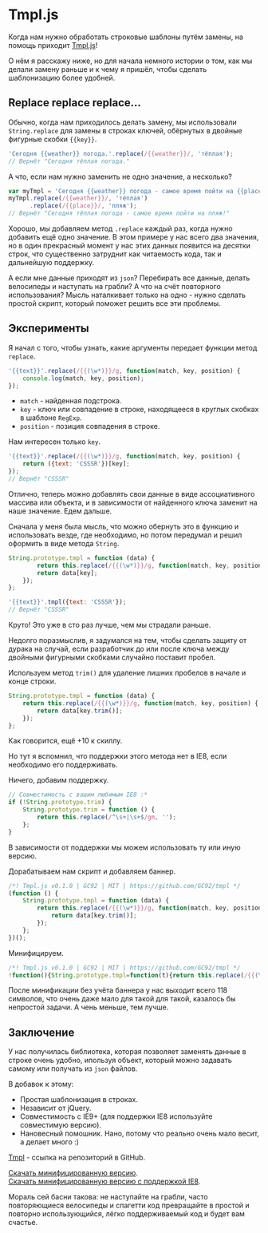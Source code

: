 # Tmpl.js

Когда нам нужно обработать строковые шаблоны путём замены, на помощь приходит [Tmpl.js](https://github.com/GC92/tmpl)!

О нём я расскажу ниже, но для начала немного истории о том, как мы делали замену раньше и к чему я пришёл,
чтобы сделать шаблонизацию более удобней.

## Replace replace replace...

Обычно, когда нам приходилось делать замену, мы использовали `String.replace` для замены в строках ключей,
обёрнутых в двойные фигурные скобки `{{key}}`.
```javascript
'Сегодня {{weather}} погода.'.replace(/{{weather}}/, 'тёплая');
// Вернёт "Сегодня тёплая погода."
```

А что, если нам нужно заменить не одно значение, а несколько?
```javascript
var myTmpl = 'Сегодня {{weather}} погода - самое время пойти на {{place}}!';
myTmpl.replace(/{{weather}}/, 'тёплая')
      .replace(/{{place}}/, 'пляж');
// Вернёт "Сегодня тёплая погода - самое время пойти на пляж!"
```

Хорошо, мы добавляем метод `.replace` каждый раз, когда нужно добавить ещё одно значение.
В этом примере у нас всего два значения, но в один прекрасный момент у нас этих данных появится на десятки строк,
что существенно затруднит как читаемость кода, так и дальнейшую поддержку.

А если мне данные приходят из `json`?
Перебирать все данные, делать велосипеды и наступать на грабли?
А что на счёт повторного использования?
Мысль наталкивает только на одно - нужно сделать простой скрипт, который поможет решить все эти проблемы.

## Эксперименты

Я начал с того, чтобы узнать, какие аргументы передает функции метод `replace`.
```javascript
'{{text}}'.replace(/{{(\w*)}}/g, function(match, key, position) {
    console.log(match, key, position);
});
```

* `match` - найденная подстрока.
* `key` - ключ или совпадение в строке, находящееся в круглых скобках в шаблоне `RegExp`.
* `position` - позиция совпадения в строке.

Нам интересен только `key`.
```javascript
'{{text}}'.replace(/{{(\w*)}}/g, function(match, key, position) {
    return ({text: 'CSSSR'})[key];
});
// Вернёт "CSSSR"
```

Отлично, теперь можно добавлять свои данные в виде ассоциативного массива или объекта,
и в зависимости от найденного ключа заменит на наше значение. Едем дальше.

Сначала у меня была мысль, что можно обернуть это в функцию и использовать везде,
где необходимо, но потом передумал и решил оформить в виде метода `String`.
```javascript
String.prototype.tmpl = function (data) {
        return this.replace(/{{(\w*)}}/g, function(match, key, position) {
        return data[key];
    });
};

'{{text}}'.tmpl({text: 'CSSSR'});
// Вернёт "CSSSR"
```

Круто! Это уже в сто раз лучше, чем мы страдали раньше.

Недолго поразмыслив, я задумался на тем, чтобы сделать защиту от дурака на случай,
если разработчик до или после ключа между двойными фигурными скобками случайно поставит пробел.

Используем метод `trim()` для удаление лишних пробелов в начале и конце строки.
```javascript
String.prototype.tmpl = function (data) {
    return this.replace(/{{(\w*)}}/g, function(match, key, position) {
        return data[key.trim()];
    });
};
```

Как говорится, ещё +10 к скиллу.

Но тут я вспомнил, что поддержки этого метода нет в IE8, если необходимо его поддерживать.

Ничего, добавим поддержку.
```javascript
// Совместимость с вашим любимым IE8 :*
if (!String.prototype.trim) {
    String.prototype.trim = function () {
        return this.replace(/^\s+|\s+$/gm, '');
    };
}
```

В зависимости от поддержки мы можем использовать ту или иную версию.

Дорабатываем нам скрипт и добавляем баннер.
```javascript
/*! Tmpl.js v0.1.0 | GC92 | MIT | https://github.com/GC92/tmpl */
(function () {
    String.prototype.tmpl = function (data) {
        return this.replace(/{{(\w*)}}/g, function(match, key, position) {
            return data[key.trim()];
        });
    };
})();
```

Минифицируем.
```javascript
/*! Tmpl.js v0.1.0 | GC92 | MIT | https://github.com/GC92/tmpl */
!function(){String.prototype.tmpl=function(t){return this.replace(/{{(\w*)}}/g,function(n,r){return t[r.trim()]})}}();
```

После минификации без учёта баннера у нас выходит всего 118 символов, что очень даже мало для такой для такой,
казалось бы непростой задачи. А чень меньше, тем лучше.

## Заключение

У нас получилась библиотека, которая позволяет заменять данные в строке очень удобно, ипользуя объект,
который можно задавать самому или получать из `json` файлов.

В добавок к этому:
* Простая шаблонизация в строках.
* Независит от jQuery.
* Совместимость с IE9+ (для поддержки IE8 используйте совместимую версию).
* Нановесный помошник. Нано, потому что реально очень мало весит, а делает много :)

[Tmpl](https://github.com/GC92/tmpl) - ссылка на репозиторий в GitHub.

[Скачать минифицированную версию](https://raw.githubusercontent.com/GC92/tmpl/master/tmpl.min.js).<br>
[Скачать минифицированную версию с поддержкой IE8](https://raw.githubusercontent.com/GC92/tmpl/master/tmpl.compatible.min.js).


Мораль сей басни такова: не наступайте на грабли, часто повторяющиеся велосипеды и спагетти код
превращайте в простой и повторно использующийся, лёгко поддерживаемый код и будет вам счастье.

